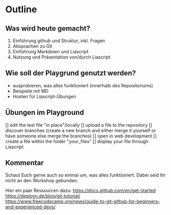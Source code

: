 # Outline
## Was wird heute gemacht? 

1. Einführung github und Struktur, inkl. Fragen
2. Absprachen zu Git
3. Einführung Markdown und Liascript
4. Nutzung und Präsentation von/durch Liascript 

## Wie soll der Playgrund genutzt werden?

* ausprobieren, was alles funktioniert (innerhalb des Repositoriums)
* Beispiele mit MD
* Hosten für Liascript-Übungen

## Übungen im Playground 

[] edit the test file "in place"/locally
[] upload a file to the repository 
[] discover branches (create a new branch and either merge it yourself or have someone else merge the branches)
[] open in web development 
[] create a file within the folder "your_files"
[] display your file through Liascript

## Kommentar 

Schaut Euch gerne auch so einmal um, was alles funktioniert. 
Dabei seid Ihr nicht an den Workshop gebunden.

Hier ein paar Ressourcen dazu: 
https://docs.github.com/en/get-started 
https://deployn.de/blog/git-tutorial/ 
https://www.freecodecamp.org/news/guide-to-git-github-for-beginners-and-experienced-devs/ 